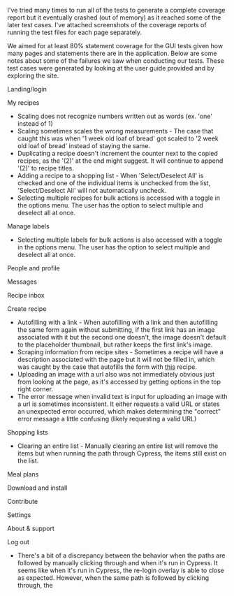 I've tried many times to run all of the tests to generate a complete coverage report but it eventually crashed (out of memory) as it reached some of the later test cases. I've attached screenshots of the coverage reports of running the test files for each page separately. 

We aimed for at least 80% statement coverage for the GUI tests given how many pages and statements there are in the application. Below are some notes about some of the failures we saw when conducting our tests. These test cases were generated by looking at the user guide provided and by exploring the site.

Landing/login

My recipes
- Scaling does not recognize numbers written out as words (ex. 'one' instead of 1)
- Scaling sometimes scales the wrong measurements - The case that caught this was when '1 week old loaf of bread' got scaled to '2 week old loaf of bread' instead of staying the same. 
- Duplicating a recipe doesn't increment the counter next to the copied recipes, as the '(2)' at the end might suggest. It will continue to append '(2)' to recipe titles. 
- Adding a recipe to a shopping list - When 'Select/Deselect All' is checked and one of the individual items is unchecked from the list, 'Select/Deselect All' will not automatically uncheck. 
- Selecting multiple recipes for bulk actions is accessed with a toggle in the options menu. The user has the option to select multiple and deselect all at once. 


Manage labels
- Selecting multiple labels for bulk actions is also accessed with a toggle in the options menu. The user has the option to select multiple and deselect all at once. 

People and profile

Messages

Recipe inbox

Create recipe
- Autofilling with a link - When autofilling with a link and then autofilling the same form again without submitting, if the first link has an image associated with it but the second one doesn't, the image doesn't default to the placeholder thumbnail, but rather keeps the first link's image.
- Scraping information from recipe sites - Sometimes a recipe will have a description associated with the page but it will not be filled in, which was caught by the case that autofills the form with [this](https://www.thespruceeats.com/basic-recipe-for-fresh-fruit-syrup-4108534) recipe. 
- Uploading an image with a url also was not immediately obvious just from looking at the page, as it's accessed by getting options in the top right corner. 
- The error message when invalid text is input for uploading an image with a url is sometimes inconsistent. It either requests a valid URL or states an unexpected error occurred, which makes determining the "correct" error message a little confusing (likely requesting a valid URL)

Shopping lists
- Clearing an entire list - Manually clearing an entire list will remove the items but when running the path through Cypress, the items still exist on the list.

Meal plans

Download and install

Contribute

Settings

About & support

Log out
- There's a bit of a discrepancy between the behavior when the paths are followed by manually clicking through and when it's run in Cypress. It seems like when it's run in Cypress, the re-login overlay is able to close as expected. However, when the same path is followed by clicking through, the 

